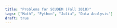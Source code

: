 ```yaml
---
title: "Problems for SCUDEM (Fall 2018)"
tags: ["Math", "Python", "Julia", "Data Analysis"]
draft: true
---
```

